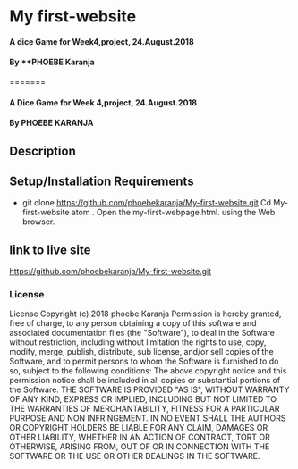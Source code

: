 # My first-website
#### A dice Game for Week4,project, 24.August.2018
#### By **PHOEBE Karanja
=======
#### A Dice Game for Week 4,project, 24.August.2018
#### By PHOEBE KARANJA
## Description

## Setup/Installation Requirements
* git clone https://github.com/phoebekaranja/My-first-website.git
Cd My-first-website
atom .
Open the my-first-webpage.html. using the Web browser.

## link to live site
https://github.com/phoebekaranja/My-first-website.git

### License
License
 Copyright (c) 2018 phoebe Karanja
Permission is hereby granted, free of charge, to any person obtaining a copy of this software and associated documentation files (the "Software"), to deal in the Software without restriction, including without limitation the rights to use, copy, modify, merge, publish, distribute, sub license, and/or sell copies of the Software, and to permit persons to whom the Software is furnished to do so, subject to the following conditions:
The above copyright notice and this permission notice shall be included in all copies or substantial portions of the Software.
THE SOFTWARE IS PROVIDED "AS IS", WITHOUT WARRANTY OF ANY KIND, EXPRESS OR IMPLIED, INCLUDING BUT NOT LIMITED TO THE WARRANTIES OF MERCHANTABILITY, FITNESS FOR A PARTICULAR PURPOSE AND NON INFRINGEMENT. IN NO EVENT SHALL THE AUTHORS OR COPYRIGHT HOLDERS BE LIABLE FOR ANY CLAIM, DAMAGES OR OTHER LIABILITY, WHETHER IN AN ACTION OF CONTRACT, TORT OR OTHERWISE, ARISING FROM, OUT OF OR IN CONNECTION WITH THE SOFTWARE OR THE USE OR OTHER DEALINGS IN THE SOFTWARE.


